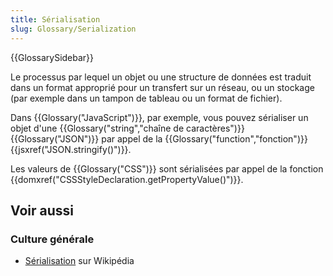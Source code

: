 ```yaml
---
title: Sérialisation
slug: Glossary/Serialization
---
```


{{GlossarySidebar}}

Le processus par lequel un objet ou une structure de données est traduit dans un format approprié pour un transfert sur un réseau, ou un stockage (par exemple dans un tampon de tableau ou un format de fichier).

Dans {{Glossary("JavaScript")}}, par exemple, vous pouvez sérialiser un objet d'une {{Glossary("string","chaîne de caractères")}} {{Glossary("JSON")}} par appel de la {{Glossary("function","fonction")}} {{jsxref("JSON.stringify()")}}.

Les valeurs de {{Glossary("CSS")}} sont sérialisées par appel de la fonction {{domxref("CSSStyleDeclaration.getPropertyValue()")}}.

## Voir aussi

### Culture générale

- [Sérialisation](https://fr.wikipedia.org/wiki/Sérialisation) sur Wikipédia
